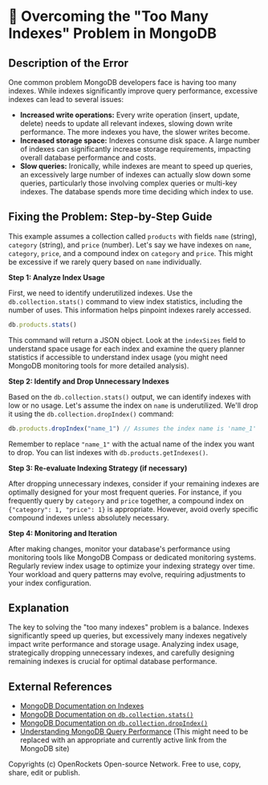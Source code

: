 # 🐞 Overcoming the "Too Many Indexes" Problem in MongoDB


## Description of the Error

One common problem MongoDB developers face is having too many indexes. While indexes significantly improve query performance, excessive indexes can lead to several issues:

* **Increased write operations:** Every write operation (insert, update, delete) needs to update all relevant indexes, slowing down write performance.  The more indexes you have, the slower writes become.
* **Increased storage space:** Indexes consume disk space.  A large number of indexes can significantly increase storage requirements, impacting overall database performance and costs.
* **Slow queries:** Ironically, while indexes are meant to speed up queries, an excessively large number of indexes can actually slow down some queries, particularly those involving complex queries or multi-key indexes.  The database spends more time deciding which index to use.


## Fixing the Problem: Step-by-Step Guide


This example assumes a collection called `products` with fields `name` (string), `category` (string), and `price` (number).  Let's say we have indexes on `name`, `category`, `price`, and a compound index on `category` and `price`.  This might be excessive if we rarely query based on `name` individually.


**Step 1: Analyze Index Usage**

First, we need to identify underutilized indexes. Use the `db.collection.stats()` command to view index statistics, including the number of uses.  This information helps pinpoint indexes rarely accessed.

```javascript
db.products.stats()
```

This command will return a JSON object. Look at the `indexSizes` field to understand space usage for each index and examine the query planner statistics if accessible to understand index usage (you might need MongoDB monitoring tools for more detailed analysis).


**Step 2: Identify and Drop Unnecessary Indexes**

Based on the `db.collection.stats()` output, we can identify indexes with low or no usage.  Let's assume the index on `name` is underutilized. We'll drop it using the `db.collection.dropIndex()` command:

```javascript
db.products.dropIndex("name_1") // Assumes the index name is 'name_1'
```

Remember to replace `"name_1"` with the actual name of the index you want to drop. You can list indexes with `db.products.getIndexes()`.


**Step 3: Re-evaluate Indexing Strategy (if necessary)**

After dropping unnecessary indexes, consider if your remaining indexes are optimally designed for your most frequent queries.  For instance, if you frequently query by `category` and `price` together, a compound index on `{"category": 1, "price": 1}` is appropriate.  However, avoid overly specific compound indexes unless absolutely necessary.



**Step 4: Monitoring and Iteration**

After making changes, monitor your database's performance using monitoring tools like MongoDB Compass or dedicated monitoring systems.  Regularly review index usage to optimize your indexing strategy over time. Your workload and query patterns may evolve, requiring adjustments to your index configuration.


## Explanation

The key to solving the "too many indexes" problem is a balance.  Indexes significantly speed up queries, but excessively many indexes negatively impact write performance and storage usage.  Analyzing index usage, strategically dropping unnecessary indexes, and carefully designing remaining indexes is crucial for optimal database performance.


## External References

* [MongoDB Documentation on Indexes](https://www.mongodb.com/docs/manual/indexes/)
* [MongoDB Documentation on `db.collection.stats()`](https://www.mongodb.com/docs/manual/reference/method/db.collection.stats/)
* [MongoDB Documentation on `db.collection.dropIndex()`](https://www.mongodb.com/docs/manual/reference/method/db.collection.dropIndex/)
* [Understanding MongoDB Query Performance](https://www.mongodb.com/blog/post/understanding-mongodb-query-performance) (This might need to be replaced with an appropriate and currently active link from the MongoDB site)


Copyrights (c) OpenRockets Open-source Network. Free to use, copy, share, edit or publish.

